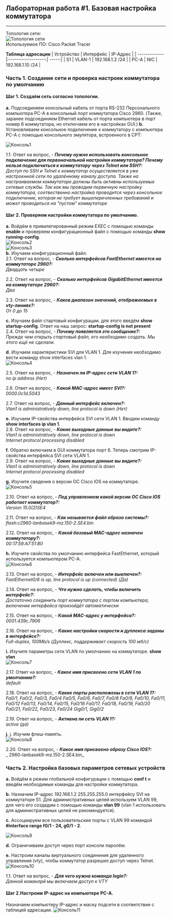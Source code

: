 ## Лабораторная работа #1. Базовая настройка коммутатора
------

Топология сети:  
![Топология сети](https://github.com/Okatsladz/otus-NE-homework/blob/main/Labs/lab1/Images/Topology.png)  
Используемое ПО: Cisco Packet Tracer 

**Таблица адресации**
| Устройство       | Интерфейс                | IP-Адрес |
| ------------- |:------------------:| -----:|
| S1     | VLAN-1    | 192.168.1.2 /24 |
| PC-A     | NIC |   192.168.1.10 /24 |


### Часть 1. Создание сети и проверка настроек коммутатора по умолчанию  

#### Шаг 1. Создаём сеть согласно топологии.  
**a.**	Подсоединяем консольный кабель от порта RS-232 Персонального компьютера PC-A в консольный порт коммутатора Cisco 2960. (Также, заранее подсоединяем Ethernet кабель от порта компьютера в порт номер 6 коммутатора, но отключаем его в настройках GUI.)
**b.**  Установливаем консольное подключение к коммутатору с компьютера PC-A с помощью консольного эмулятора, встроенного в CPT:
  
![Консоль1](https://github.com/Okatsladz/otus-NE-homework/blob/main/Labs/lab1/Images/Console-1.jpg)  

1.1. Ответ на вопрос, - **_Почему нужно использовать консольное подключение для первоначальной настройки коммутатора? Почему нельзя подключиться к коммутатору через Telnet или SSH?:_**   
_Доступ по SSH и Telnet к коммутатор осуществляется в уже настроенной сети по удалённому каналу доступа. Также на настраиваемом коммутаторе должны быть активны используемые сетевые службы. Так как мы проводим первичную настройку коммутатора, соотвественно настройка проводится через консольное подключение, которая не требует вышеперичленных требований и может проводиться на "пустом" коммутаторе_  
  
#### Шаг 2. Проверяем настройки коммутатора по умолчанию.  
**a.**	Войдём в привилегированный режим EXEC с помощью команды **enable** и проверяем конфигурационный файл с помощью команды **show running-config**.  
![Консоль2](https://github.com/Okatsladz/otus-NE-homework/blob/main/Labs/lab1/Images/Console-2.png)    
![Консоль3](https://github.com/Okatsladz/otus-NE-homework/blob/main/Labs/lab1/Images/Console-3.png)  
**b.**	Изучаем конфигурационный файл.  
2.1. Ответ на вопрос, - **_Сколько интерфейсов FastEthernet имеется на коммутаторе 2960?:_**  
_Двадцать четыре_  

2.2. Ответ на вопрос, - **_Сколько интерфейсов GigabitEthernet  имеется на коммутаторе 2960?:_**  
_Два_  

2.3. Ответ на вопрос, - **_Каков диапазон значений, отображаемых в vty-линиях?:_**  
_От 0 до 15_  

**c.**	Изучаем файл стартовый конфигурации. для этого введём **show startup-config**. Ответ на наш запрос: **startup-config is not present**  
2.4. Ответ на вопрос, - **_Почему появляется это сообщение?:_**  
_Прежде чем открыть стартовый файл, его необходимо создать. Мы этого ещё не сделали._  

**d.**	Изучаем характеристики SVI для VLAN 1. Для изучения необходимо вести команду show interfaces vlan 1.  
![Консоль4](https://github.com/Okatsladz/otus-NE-homework/blob/main/Labs/lab1/Images/console-4.jpg)  

2.5. Ответ на вопрос, - **_Назначен ли IP-адрес сети VLAN 1?:_**  
_no ip address (Нет)_  

2.6. Ответ на вопрос, - **_Какой MAC-адрес имеет SVI?:_**  
_0000.0c1d.5043_  

2.7. Ответ на вопрос, - **_Данный интерфейс включен?:_**  
_Vlan1 is administratively down, line protocol is down (Нет)_  

**e.**	Изучаем IP-свойства интерфейса SVI сети VLAN 1. Вводим команду **show interfaces ip vlan 1**.  
2.8. Ответ на вопрос, - **_Какие выходные данные вы видите?:_**  
_Vlan1 is administratively down, line protocol is down  
  Internet protocol processing disabled_    
  
**f.**	Обратно включаем в GUI коммутатора порт 6. Теперь смотрим IP-свойства интерфейса SVI сети VLAN 1.  
2.9. Ответ на вопрос, - **_Какие выходные данные вы видите?:_**  
_Vlan1 is administratively down, line protocol is down  
  Internet protocol processing disabled_    

**g.** Изучите сведения о версии ОС Cisco IOS на коммутаторе.  
![Консоль5](https://github.com/Okatsladz/otus-NE-homework/blob/main/Labs/lab1/Images/Сonsole-5.png)  

2.10. Ответ на вопрос, - **_Под управлением какой версии ОС Cisco IOS работает коммутатор?:_**  
_Version 15.0(2)SE4_  

2.11. Ответ на вопрос, - **_Как называется файл образа системы?:_**  
_flash:c2960-lanbasek9-mz.150-2.SE4.bin_    

2.12. Ответ на вопрос, - **_Какой базовый MAC-адрес назначен коммутатору?:_**  
_00:17:59:A7:51:80_    

**h.** Изучите свойства по умолчанию интерфейса FastEthernet, который используется компьютером PC-A.  
![Консоль6](https://github.com/Okatsladz/otus-NE-homework/blob/main/Labs/lab1/Images/Console-6.png)  

2.13. Ответ на вопрос, - **_Интерфейс включен или выключен?:_**  
_FastEthernet0/6 is up, line protocol is up (connected) (Да)_  

2.14. Ответ на вопрос, - **_Что нужно сделать, чтобы включить интерфейс?:_**  
_Достаточно соединить порт коммутатора с портом компьютера, включение интерфейса произойдёт автоматически_    

2.15. Ответ на вопрос, - **_Какой MAC-адрес у интерфейса?:_**  
_0001.439c.7906_    

2.16. Ответ на вопрос, - **_Какие настройки скорости и дуплекса заданы в интерфейсе?:_**   
_Full-duplex, 100Mb/s (Дуплекс, поддерживает скорость 100 мб/с)_  

**i.** Изучите параметры сети VLAN по умолчанию на коммутаторе. **show vlan**  
![Консоль7](https://github.com/Okatsladz/otus-NE-homework/blob/main/Labs/lab1/Images/Console-7.png)  

2.17. Ответ на вопрос, - **_Какое имя присвоено сети VLAN 1 по умолчанию?:_**   
_default_  

2.18. Ответ на вопрос, - **_Какие порты расположены в сети VLAN 1?:_**   
_Fa0/1, Fa0/2, Fa0/3, Fa0/4 Fa0/5, Fa0/6, Fa0/7, Fa0/8 Fa0/9, Fa0/10, Fa0/11, Fa0/12 Fa0/13, Fa0/14, Fa0/15, Fa0/16 Fa0/17, Fa0/18, Fa0/19, Fa0/20 Fa0/21, Fa0/22, Fa0/23, Fa0/24 Gig0/1, Gig0/2_  

2.19. Ответ на вопрос, - **_Активна ли сеть VLAN 1?:_**   
_active (да)_  

**j.** j.	Изучим флеш-память.  
![Консоль8](https://github.com/Okatsladz/otus-NE-homework/blob/main/Labs/lab1/Images/Console-8.png)  

2.20. Ответ на вопрос, - **_Какое имя присвоено образу Cisco IOS?:_**   
_ 2960-lanbasek9-mz.150-2.SE4.bin_  


### Часть 2. Настройка базовых параметров сетевых устройств  

**a.**	Войдём в режим глобальной конфигурации с помощью **conf t** и введём необходимые команды для настройки коммутатора.  

**b.**	Назначим IP-адрес 192.168.1.2 255.255.255.0 интерфейсу SVI на коммутаторе S1. Для административных целей используем VLAN 99, для чего его создадим с помощью команды **vlan 99** (vlan 1 использовать для административных целей не рекомендуется).  

**c.**	Ассоциируем все пользовательские порты с VLAN 99 командой **#interface range f0/1 - 24, g0/1 - 2**. 

![Консоль9](https://github.com/Okatsladz/otus-NE-homework/blob/main/Labs/lab1/Images/Console-9.png)  

**d.**	Ограничиваем доступ через порт консоли паролём.  

**e.**	Настроим каналы виртуального соединения для удаленного управления (vty), чтобы коммутатор разрешил доступ через Telnet.  
![Консоль10](https://github.com/Okatsladz/otus-NE-homework/blob/main/Labs/lab1/Images/Console-10.png)  

1.1. Ответ на вопрос, - **_Для чего нужна команда login?:_**   
_Данной команлрй мы включаем доступ к VTY_  

#### Шаг 2.Настроим IP-адрес на компьютере PC-A.

Назначаем компьютеру IP-адрес и маску подсети в соответствии с таблицей адресации.
![Консоль11](https://github.com/Okatsladz/otus-NE-homework/blob/main/Labs/lab1/Images/Console-11.png)  

 
